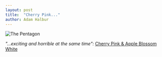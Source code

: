 ```yaml
---
layout: post
title:  "Cherry Pink..."
author: Adam Halbur
---
```


![The Pentagon](https://live.staticflickr.com/65535/49866318122_b05074d77f_c.jpg)

*"...exciting and horrible at the same time":* [Cherry Pink & Apple Blossom White][cherry-link]

[cherry-link]: https://youtu.be/lG8MoHNJ6J4
